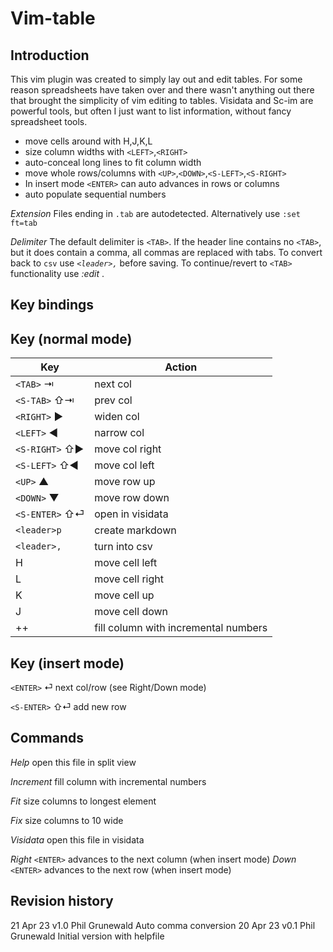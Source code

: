 # Vim-table

## Introduction

This vim plugin was created to simply lay out and edit tables. 
For some reason spreadsheets have taken over and there wasn't 
anything out there that brought the simplicity of vim editing
to tables. Visidata and Sc-im are powerful tools, but often I
just want to list information, without fancy spreadsheet tools.

- move cells around with H,J,K,L
- size column widths with `<LEFT>`,`<RIGHT>`
- auto-conceal long lines to fit column width
- move whole rows/columns with `<UP>`,`<DOWN>`,`<S-LEFT>`,`<S-RIGHT>`
- In insert mode `<ENTER>` can auto advances in rows or columns
- auto populate sequential numbers

*Extension* Files ending in `.tab` are autodetected. Alternatively use `:set ft=tab` 

*Delimiter* The default delimiter is `<TAB>`. If the header line contains no `<TAB>`, but it does contain a comma, all commas are replaced with tabs. To convert back to `csv` use *`<leader>,`* before saving. To continue/revert to `<TAB>` functionality use *:edit* .


## Key bindings

Key (normal mode)
-------------

| Key            | Action                               |
| -----------    | ------------                         |
| `<TAB>`      ⇥ | next col |
| `<S-TAB>`   ⇧⇥ | prev col |
| `<RIGHT>`    ▶ | widen col |
| `<LEFT>`     ◄ | narrow col |
| `<S-RIGHT>` ⇧▶ | move col right |
| `<S-LEFT>`  ⇧◄ | move col left |
| `<UP>`       ▲ | move row up |
| `<DOWN>`     ▼ | move row down |
| `<S-ENTER>` ⇧⏎ | open in visidata |
| `<leader>p`    | create markdown |
| `<leader>,`    | turn into csv |
| H              | move cell left |
| L              | move cell right |
| K              | move cell up |
| J              | move cell down |
| ++             | fill column with incremental numbers |

Key (insert mode)
-------------

  `<ENTER>`    ⏎   next col/row (see Right/Down mode)

  `<S-ENTER>` ⇧⏎   add new row



## Commands

*Help*         open this file in split view

*Increment*    fill column with incremental numbers

*Fit*          size columns to longest element

*Fix*          size columns to 10 wide

*Visidata*     open this file in visidata

*Right*        `<ENTER>` advances to the next column 
             (when insert mode)
*Down*         `<ENTER>` advances to the next row
             (when insert mode)

## Revision history

21 Apr 23   v1.0   Phil Grunewald      Auto comma conversion
20 Apr 23   v0.1   Phil Grunewald      Initial version with helpfile
